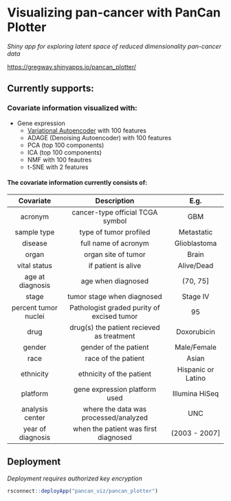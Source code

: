 # Visualizing pan-cancer with PanCan Plotter

*Shiny app for exploring latent space of reduced dimensionality pan-cancer data*

https://gregway.shinyapps.io/pancan_plotter/

## Currently supports:

### Covariate information visualized with:

* Gene expression
  * [Variational Autoencoder](https://github.com/greenelab/vae_pancancer) with 100 features
  * ADAGE (Denoising Autoencoder) with 100 features
  * PCA (top 100 components)
  * ICA (top 100 components)
  * NMF with 100 feautres
  * t-SNE with 2 features

#### The covariate information currently consists of:

| Covariate | Description | E.g. |
| :-------: | :---------: | :--: |
| acronym | cancer-type official TCGA symbol | GBM |
| sample type | type of tumor profiled | Metastatic |
| disease | full name of acronym | Glioblastoma |
| organ | organ site of tumor | Brain |
| vital status | if patient is alive | Alive/Dead |
| age at diagnosis | age when diagnosed | (70, 75] |
| stage | tumor stage when diagnosed | Stage IV |
| percent tumor nuclei | Pathologist graded purity of excised tumor | 95 |
| drug | drug(s) the patient recieved as treatment | Doxorubicin |
| gender | gender of the patient | Male/Female |
| race | race of the patient | Asian |
| ethnicity | ethnicity of the patient | Hispanic or Latino |
| platform | gene expression platform used | Illumina HiSeq |
| analysis center | where the data was processed/analyzed | UNC |
| year of diagnosis | when the patient was first diagnosed | (2003 - 2007] |

## Deployment

_Deployment requires authorized key encryption_

```R
rsconnect::deployApp("pancan_viz/pancan_plotter")
```

